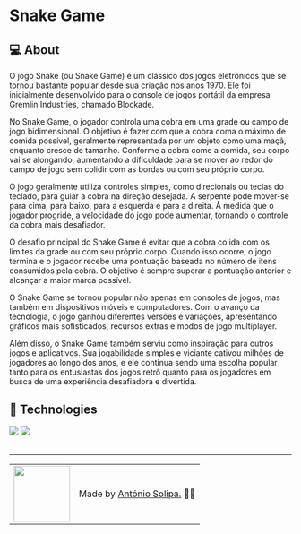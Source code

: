 # Snake Game

## 💻 About

O jogo Snake (ou Snake Game) é um clássico dos jogos eletrônicos que se tornou bastante popular desde sua criação nos anos 1970. Ele foi inicialmente desenvolvido para o console de jogos portátil da empresa Gremlin Industries, chamado Blockade.

No Snake Game, o jogador controla uma cobra em uma grade ou campo de jogo bidimensional. O objetivo é fazer com que a cobra coma o máximo de comida possível, geralmente representada por um objeto como uma maçã, enquanto cresce de tamanho. Conforme a cobra come a comida, seu corpo vai se alongando, aumentando a dificuldade para se mover ao redor do campo de jogo sem colidir com as bordas ou com seu próprio corpo.

O jogo geralmente utiliza controles simples, como direcionais ou teclas do teclado, para guiar a cobra na direção desejada. A serpente pode mover-se para cima, para baixo, para a esquerda e para a direita. À medida que o jogador progride, a velocidade do jogo pode aumentar, tornando o controle da cobra mais desafiador.

O desafio principal do Snake Game é evitar que a cobra colida com os limites da grade ou com seu próprio corpo. Quando isso ocorre, o jogo termina e o jogador recebe uma pontuação baseada no número de itens consumidos pela cobra. O objetivo é sempre superar a pontuação anterior e alcançar a maior marca possível.

O Snake Game se tornou popular não apenas em consoles de jogos, mas também em dispositivos móveis e computadores. Com o avanço da tecnologia, o jogo ganhou diferentes versões e variações, apresentando gráficos mais sofisticados, recursos extras e modos de jogo multiplayer.

Além disso, o Snake Game também serviu como inspiração para outros jogos e aplicativos. Sua jogabilidade simples e viciante cativou milhões de jogadores ao longo dos anos, e ele continua sendo uma escolha popular tanto para os entusiastas dos jogos retrô quanto para os jogadores em busca de uma experiência desafiadora e divertida.

## 🧠 Technologies

<div>
    <img src="https://img.shields.io/badge/HTML5-E34F26?style=for-the-badge&logo=html5&logoColor=white" />
    <img src="https://img.shields.io/badge/CSS3-1572B6?style=for-the-badge&logo=css3&logoColor=white" />
</div>
<br>

---

<table>
  <tr>
    <td>
      <img src="https://github.com/asolipa0.png" width="100px" />
    </td>
    <td>
      Made by <a href="https://github.com/asolipa0">António Solipa.</a> 🙋‍♂️
    </td>
  </tr>
</table>